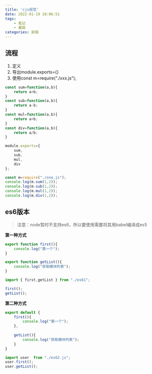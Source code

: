 ```yaml
---
title: 'cjs规范'
date: 2022-01-19 10:06:51
tags: 
    - 笔记
    - 基础
categories: 前端
---
```


## 流程

1. 定义
2. 导出module.exports={}
3. 使用const m=require("./xxx.js");

```javascript
const sum=function(a,b){
    return a+b;
}
const sub=function(a,b){
    return a-b;
}
const mul=function(a,b){
    return a+b;
}
const div=function(a,b){
    return a/b;
}

module.exports={
    sum,
    sub,
    mul,
    div
};
```

```javascript
const m=require("./one.js");
console.log(m.sum(1,2));
console.log(m.sub(1,2));
console.log(m.mul(1,2));
console.log(m.div(1,2));
```

## es6版本

> 注意：node暂时不支持es6，所以要使用需要将其用babel编译成es5

**第一种方式**

```javascript
export function first(){
    console.log("第一个");
}

export function getList(){
    console.log("获取模块列表");
}
```

```javascript
import { first,getList } from "./es61";

first();
getList();
```

**第二种方式**

```javascript
export default {
    first(){
        console.log("第一个");
    },
  
    getList(){
        console.log("获取模块列表");
    }
}
```

```javascript
import user  from "./es62.js";
user.first();
user.getList();
```
